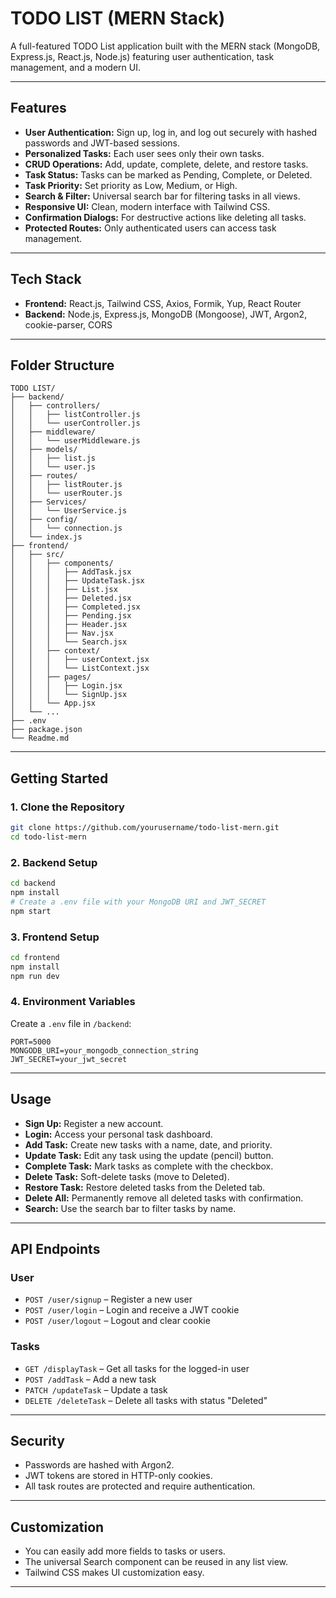 # TODO LIST (MERN Stack)

A full-featured TODO List application built with the MERN stack (MongoDB, Express.js, React.js, Node.js) featuring user authentication, task management, and a modern UI.

---

## Features

- **User Authentication:** Sign up, log in, and log out securely with hashed passwords and JWT-based sessions.
- **Personalized Tasks:** Each user sees only their own tasks.
- **CRUD Operations:** Add, update, complete, delete, and restore tasks.
- **Task Status:** Tasks can be marked as Pending, Complete, or Deleted.
- **Task Priority:** Set priority as Low, Medium, or High.
- **Search & Filter:** Universal search bar for filtering tasks in all views.
- **Responsive UI:** Clean, modern interface with Tailwind CSS.
- **Confirmation Dialogs:** For destructive actions like deleting all tasks.
- **Protected Routes:** Only authenticated users can access task management.

---

## Tech Stack

- **Frontend:** React.js, Tailwind CSS, Axios, Formik, Yup, React Router
- **Backend:** Node.js, Express.js, MongoDB (Mongoose), JWT, Argon2, cookie-parser, CORS

---

## Folder Structure

```
TODO LIST/
├── backend/
│   ├── controllers/
│   │   ├── listController.js
│   │   └── userController.js
│   ├── middleware/
│   │   └── userMiddleware.js
│   ├── models/
│   │   ├── list.js
│   │   └── user.js
│   ├── routes/
│   │   ├── listRouter.js
│   │   └── userRouter.js
│   ├── Services/
│   │   └── UserService.js
│   ├── config/
│   │   └── connection.js
│   └── index.js
├── frontend/
│   ├── src/
│   │   ├── components/
│   │   │   ├── AddTask.jsx
│   │   │   ├── UpdateTask.jsx
│   │   │   ├── List.jsx
│   │   │   ├── Deleted.jsx
│   │   │   ├── Completed.jsx
│   │   │   ├── Pending.jsx
│   │   │   ├── Header.jsx
│   │   │   ├── Nav.jsx
│   │   │   └── Search.jsx
│   │   ├── context/
│   │   │   ├── userContext.jsx
│   │   │   └── ListContext.jsx
│   │   ├── pages/
│   │   │   ├── Login.jsx
│   │   │   └── SignUp.jsx
│   │   └── App.jsx
│   └── ...
├── .env
├── package.json
└── Readme.md
```

---

## Getting Started

### 1. Clone the Repository

```bash
git clone https://github.com/yourusername/todo-list-mern.git
cd todo-list-mern
```

### 2. Backend Setup

```bash
cd backend
npm install
# Create a .env file with your MongoDB URI and JWT_SECRET
npm start
```

### 3. Frontend Setup

```bash
cd frontend
npm install
npm run dev
```

### 4. Environment Variables

Create a `.env` file in `/backend`:

```
PORT=5000
MONGODB_URI=your_mongodb_connection_string
JWT_SECRET=your_jwt_secret
```

---

## Usage

- **Sign Up:** Register a new account.
- **Login:** Access your personal task dashboard.
- **Add Task:** Create new tasks with a name, date, and priority.
- **Update Task:** Edit any task using the update (pencil) button.
- **Complete Task:** Mark tasks as complete with the checkbox.
- **Delete Task:** Soft-delete tasks (move to Deleted).
- **Restore Task:** Restore deleted tasks from the Deleted tab.
- **Delete All:** Permanently remove all deleted tasks with confirmation.
- **Search:** Use the search bar to filter tasks by name.

---

## API Endpoints

### User

- `POST /user/signup` – Register a new user
- `POST /user/login` – Login and receive a JWT cookie
- `POST /user/logout` – Logout and clear cookie

### Tasks

- `GET /displayTask` – Get all tasks for the logged-in user
- `POST /addTask` – Add a new task
- `PATCH /updateTask` – Update a task
- `DELETE /deleteTask` – Delete all tasks with status "Deleted"

---

## Security

- Passwords are hashed with Argon2.
- JWT tokens are stored in HTTP-only cookies.
- All task routes are protected and require authentication.

---

## Customization

- You can easily add more fields to tasks or users.
- The universal Search component can be reused in any list view.
- Tailwind CSS makes UI customization easy.

---
